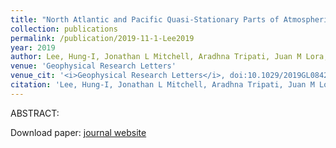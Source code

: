 ```yaml
---
title: "North Atlantic and Pacific Quasi‐Stationary Parts of Atmospheric Rivers and Their Implications for East Asian Monsoon Onset"
collection: publications
permalink: /publication/2019-11-1-Lee2019
year: 2019
author: Lee, Hung‐I, Jonathan L Mitchell, Aradhna Tripati, Juan M Lora, Gang Chen and Qinghua Ding
venue: 'Geophysical Research Letters'
venue_cit: '<i>Geophysical Research Letters</i>, doi:10.1029/2019GL084272.'
citation: 'Lee, Hung‐I, Jonathan L Mitchell, Aradhna Tripati, Juan M Lora, Gang Chen and Qinghua Ding, 2019: North Atlantic and Pacific Quasi‐Stationary Parts of Atmospheric Rivers and Their Implications for East Asian Monsoon Onset, <i>Geophysical Research Letters</i>, doi:10.1029/2019GL084272.'
---
```

ABSTRACT:


Download paper: [journal website](https://doi.org/10.1029/2019GL084272)
